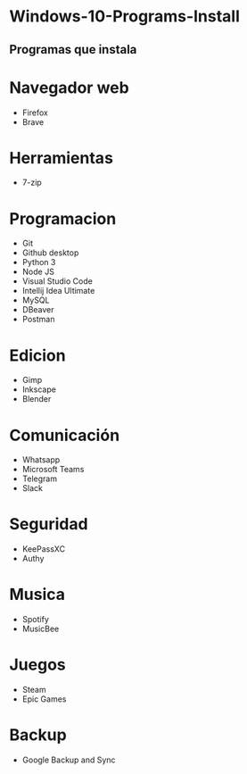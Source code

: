 # Windows-10-Programs-Install

## Programas que instala
 
 # Navegador web
 - Firefox
 - Brave

 # Herramientas
 - 7-zip

 # Programacion
 - Git
 - Github desktop
 - Python 3
 - Node JS
 - Visual Studio Code
 - Intellij Idea Ultimate
 - MySQL
 - DBeaver
 - Postman

 # Edicion
 - Gimp
 - Inkscape
 - Blender

 # Comunicación
 - Whatsapp
 - Microsoft Teams
 - Telegram
 - Slack

 # Seguridad
 - KeePassXC
 - Authy

 # Musica
 - Spotify
 - MusicBee

 # Juegos
 - Steam
 - Epic Games

 # Backup
 - Google Backup and Sync